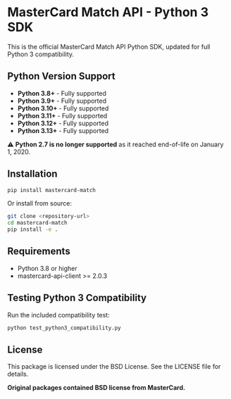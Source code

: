 # MasterCard Match API - Python 3 SDK

This is the official MasterCard Match API Python SDK, updated for full Python 3 compatibility.

## Python Version Support

- **Python 3.8+** - Fully supported
- **Python 3.9+** - Fully supported  
- **Python 3.10+** - Fully supported
- **Python 3.11+** - Fully supported
- **Python 3.12+** - Fully supported
- **Python 3.13+** - Fully supported

⚠️ **Python 2.7 is no longer supported** as it reached end-of-life on January 1, 2020.

## Installation

```bash
pip install mastercard-match
```

Or install from source:

```bash
git clone <repository-url>
cd mastercard-match
pip install -e .
```

## Requirements

- Python 3.8 or higher
- mastercard-api-client >= 2.0.3

## Testing Python 3 Compatibility

Run the included compatibility test:

```bash
python test_python3_compatibility.py
```

## License

This package is licensed under the BSD License. See the LICENSE file for details.

**Original packages contained BSD license from MasterCard.**
